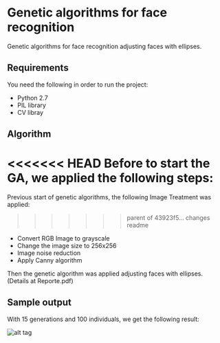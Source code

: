 # Genetic algorithms for face recognition

Genetic algorithms for face recognition adjusting faces with ellipses. 

## Requirements
You need the following in order to run the project:
- Python 2.7
- PIL library
- CV libray

## Algorithm

<<<<<<< HEAD
Before to start the GA,  we applied the following steps:
=======
Previous start of genetic algorithms, the following Image Treatment was applied:
>>>>>>> parent of 43923f5... changes readme
* Convert RGB Image to grayscale
* Change the image size to 256x256 
* Image noise reduction
* Apply Canny algorithm 

Then the genetic algorithm was applied adjusting faces with ellipses. (Details at Reporte.pdf)


## Sample output

With 15 generations and 100 individuals, we get the following result:

![alt tag](https://github.com/cgcastro/Genetic-algorithms-for-face-recognition/blob/master/face.PNG)
